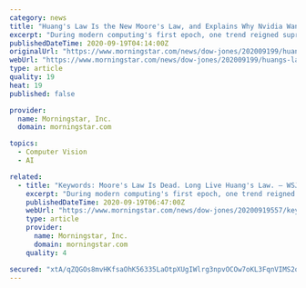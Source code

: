 ```yaml
---
category: news
title: "Huang's Law Is the New Moore's Law, and Explains Why Nvidia Wants Arm"
excerpt: "During modern computing's first epoch, one trend reigned supreme: Moore's Law. Actually a prediction by Intel Corp. co-founder Gordon Moore rather than any sort of physical law, Moore's Law held that the number of transistors on a chip doubles roughly every two years."
publishedDateTime: 2020-09-19T04:14:00Z
originalUrl: "https://www.morningstar.com/news/dow-jones/202009199/huangs-law-is-the-new-moores-law-and-explains-why-nvidia-wants-arm"
webUrl: "https://www.morningstar.com/news/dow-jones/202009199/huangs-law-is-the-new-moores-law-and-explains-why-nvidia-wants-arm"
type: article
quality: 19
heat: 19
published: false

provider:
  name: Morningstar, Inc.
  domain: morningstar.com

topics:
  - Computer Vision
  - AI

related:
  - title: "Keywords: Moore's Law Is Dead. Long Live Huang's Law. — WSJ"
    excerpt: "During modern computing's first epoch, one trend reigned supreme: Moore's Law. Actually a prediction by Intel Corp. co-founder Gordon Moore rather than any sort of physical law, Moore's Law held that the number of transistors on a chip doubles roughly every two years."
    publishedDateTime: 2020-09-19T06:47:00Z
    webUrl: "https://www.morningstar.com/news/dow-jones/20200919557/keywords-moores-law-is-dead-long-live-huangs-law-wsj"
    type: article
    provider:
      name: Morningstar, Inc.
      domain: morningstar.com
    quality: 4

secured: "xtA/qZQGOs8mvHKfsaOhK56335LaOtpXUgIWlrg3npvOCOw7oKL3FqnVIMS2opLKwjP/fRUnu+8FWpWQcyIDdPLnmqbUIla47Y+gCkQDUkarVX0y5Uwj2N0U53eeLHo6KScNdjf49/j4akPkpcRGNBegkvKVHpkerum+WkJhFazYhGh9SIXWrLHE8gsjTu4FfOU8/ogRUoP3cxMFaqFkdmlYcrzk7MJtAKUXHxH70igK61DrzKxSXZqQEAED6VkcHebYWW6ihTXhzZIxrTF7R9IWIgnRHkNaspbvLZdSaXHopvtPWGIYfDW22HAa/9NiATVb9t8Zb0jo3JqnbLgUDUprvoCIsLkcix0Q9N5+hd4=;02CbMVYIQM4ZvBeg4mqJOQ=="
---
```


